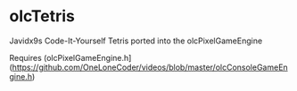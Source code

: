 # olcTetris
Javidx9s Code-It-Yourself Tetris ported into the olcPixelGameEngine

Requires (olcPixelGameEngine.h](https://github.com/OneLoneCoder/videos/blob/master/olcConsoleGameEngine.h)
